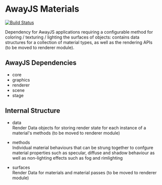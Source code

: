 # AwayJS Materials
[![Build Status](https://travis-ci.org/awayjs/materials.svg?branch=dev)](https://travis-ci.org/awayjs/materials)

Dependency for AwayJS applications requiring a configurable method for coloring / texturing / lighting the surfaces of objects: contains data structures for a collection of material types, as well as the rendering APIs (to be moved to renderer module).

## AwayJS Dependencies

* core
* graphics
* renderer
* scene
* stage

## Internal Structure

* data<br>
Render Data objects for storing render state for each instance of a material's methods (to be moved to renderer module)

* methods<br>
Individual material behaviours that can be strung together to confgure material properties such as specular, diffuse and shadow behaviour as well as non-lighting effects such as fog and rimlighting

* surfaces<br>
Render Data for materials and material passes (to be moved to renderer module)